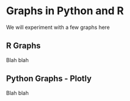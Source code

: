 # Graphs in Python and R

We will experiment with a few graphs here

## R Graphs

Blah blah

## Python Graphs - Plotly

Blah blah 


